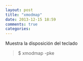 ```yaml
---
layout: post
title: "xmodmap"
date: 2013-12-15 18:59
comments: true
categories: 
---
```

Muestra la disposición del teclado

>$ xmodmap -pke

